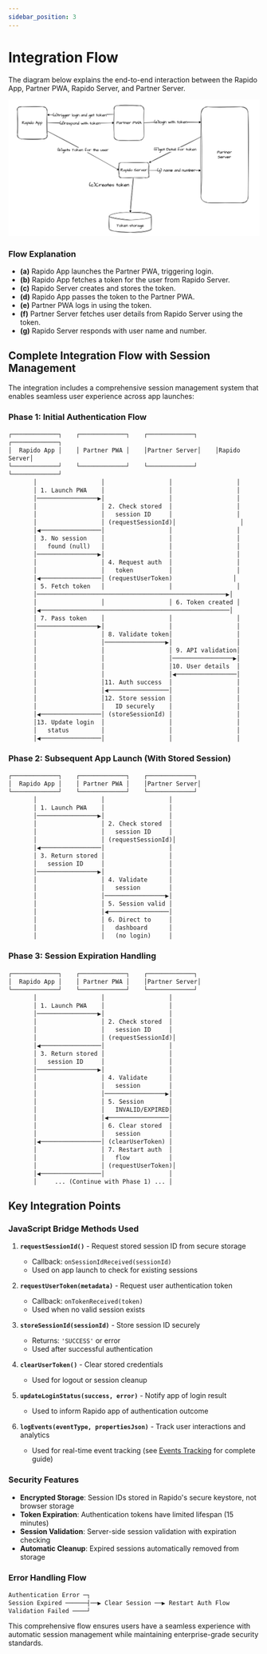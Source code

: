 ```yaml
---
sidebar_position: 3
---
```

# Integration Flow

The diagram below explains the end-to-end interaction between the Rapido App, Partner PWA, Rapido Server, and Partner Server.

![Integration Flow](/img/rapido-pwa-integration-flow.png)
### Flow Explanation

- **(a)** Rapido App launches the Partner PWA, triggering login.
- **(b)** Rapido App fetches a token for the user from Rapido Server.
- **(c)** Rapido Server creates and stores the token.
- **(d)** Rapido App passes the token to the Partner PWA.
- **(e)** Partner PWA logs in using the token.
- **(f)** Partner Server fetches user details from Rapido Server using the token.
- **(g)** Rapido Server responds with user name and number.

## Complete Integration Flow with Session Management

The integration includes a comprehensive session management system that enables seamless user experience across app launches:

### Phase 1: Initial Authentication Flow
```
┌─────────────┐    ┌─────────────┐    ┌─────────────┐    ┌─────────────┐
│  Rapido App │    │ Partner PWA │    │Partner Server│    │Rapido Server│
└─────────────┘    └─────────────┘    └─────────────┘    └─────────────┘
       │                  │                  │                  │
       │ 1. Launch PWA    │                  │                  │
       │─────────────────▶│                  │                  │
       │                  │ 2. Check stored  │                  │
       │                  │   session ID     │                  │
       │                  │ (requestSessionId)│                  │
       │◀─────────────────│                  │                  │
       │ 3. No session    │                  │                  │
       │   found (null)   │                  │                  │
       │─────────────────▶│                  │                  │
       │                  │ 4. Request auth  │                  │
       │                  │   token          │                  │
       │◀─────────────────│ (requestUserToken)                 │
       │ 5. Fetch token   │                  │                  │
       │─────────────────────────────────────────────────────▶│
       │                  │                  │ 6. Token created │
       │◀─────────────────────────────────────────────────────│
       │ 7. Pass token    │                  │                  │
       │─────────────────▶│                  │                  │
       │                  │ 8. Validate token│                  │
       │                  │─────────────────▶│                  │
       │                  │                  │ 9. API validation│
       │                  │                  │─────────────────▶│
       │                  │                  │10. User details  │
       │                  │                  │◀─────────────────│
       │                  │11. Auth success  │                  │
       │                  │◀─────────────────│                  │
       │                  │12. Store session │                  │
       │                  │   ID securely    │                  │
       │◀─────────────────│ (storeSessionId) │                  │
       │13. Update login  │                  │                  │
       │   status         │                  │                  │
       │◀─────────────────│                  │                  │
```

### Phase 2: Subsequent App Launch (With Stored Session)
```
┌─────────────┐    ┌─────────────┐    ┌─────────────┐
│  Rapido App │    │ Partner PWA │    │Partner Server│
└─────────────┘    └─────────────┘    └─────────────┘
       │                  │                  │
       │ 1. Launch PWA    │                  │
       │─────────────────▶│                  │
       │                  │ 2. Check stored  │
       │                  │   session ID     │
       │                  │ (requestSessionId)│
       │◀─────────────────│                  │
       │ 3. Return stored │                  │
       │   session ID     │                  │
       │─────────────────▶│                  │
       │                  │ 4. Validate      │
       │                  │   session        │
       │                  │─────────────────▶│
       │                  │ 5. Session valid │
       │                  │◀─────────────────│
       │                  │ 6. Direct to     │
       │                  │   dashboard      │
       │                  │   (no login)     │
```

### Phase 3: Session Expiration Handling
```
┌─────────────┐    ┌─────────────┐    ┌─────────────┐
│  Rapido App │    │ Partner PWA │    │Partner Server│
└─────────────┘    └─────────────┘    └─────────────┘
       │                  │                  │
       │ 1. Launch PWA    │                  │
       │─────────────────▶│                  │
       │                  │ 2. Check stored  │
       │                  │   session ID     │
       │                  │ (requestSessionId)│
       │◀─────────────────│                  │
       │ 3. Return stored │                  │
       │   session ID     │                  │
       │─────────────────▶│                  │
       │                  │ 4. Validate      │
       │                  │   session        │
       │                  │─────────────────▶│
       │                  │ 5. Session       │
       │                  │   INVALID/EXPIRED│
       │                  │◀─────────────────│
       │                  │ 6. Clear stored  │
       │                  │   session        │
       │◀─────────────────│ (clearUserToken) │
       │                  │ 7. Restart auth  │
       │                  │   flow           │
       │                  │ (requestUserToken)│
       │◀─────────────────│                  │
       │     ... (Continue with Phase 1) ... │
```

## Key Integration Points

### JavaScript Bridge Methods Used

1. **`requestSessionId()`** - Request stored session ID from secure storage
   - Callback: `onSessionIdReceived(sessionId)`
   - Used on app launch to check for existing sessions

2. **`requestUserToken(metadata)`** - Request user authentication token  
   - Callback: `onTokenReceived(token)`
   - Used when no valid session exists

3. **`storeSessionId(sessionId)`** - Store session ID securely
   - Returns: `'SUCCESS'` or error
   - Used after successful authentication

4. **`clearUserToken()`** - Clear stored credentials
   - Used for logout or session cleanup

5. **`updateLoginStatus(success, error)`** - Notify app of login result
   - Used to inform Rapido app of authentication outcome

6. **`logEvents(eventType, propertiesJson)`** - Track user interactions and analytics
   - Used for real-time event tracking (see [Events Tracking](./integration/events-tracking.md) for complete guide)

### Security Features

- **Encrypted Storage**: Session IDs stored in Rapido's secure keystore, not browser storage
- **Token Expiration**: Authentication tokens have limited lifespan (15 minutes)
- **Session Validation**: Server-side session validation with expiration checking
- **Automatic Cleanup**: Expired sessions automatically removed from storage

### Error Handling Flow

```
Authentication Error ─┐
Session Expired ──────┤──▶ Clear Session ──▶ Restart Auth Flow
Validation Failed ────┘
```

This comprehensive flow ensures users have a seamless experience with automatic session management while maintaining enterprise-grade security standards.
